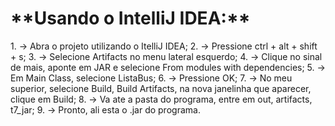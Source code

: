 <h1>**Usando o IntelliJ IDEA:**</h1>
    1. -> Abra o projeto utilizando o ItelliJ IDEA;
    2. -> Pressione ctrl + alt + shift + s;
    3. -> Selecione Artifacts no menu lateral esquerdo;
    4. -> Clique no sinal de mais, aponte em JAR e selecione From modules with dependencies;
    5. -> Em Main Class, selecione ListaBus;
    6. -> Pressione OK;
    7. -> No meu superior, selecione Build, Build Artifacts, na nova janelinha que aparecer, clique em Build;
    8. -> Va ate a pasta do programa, entre em out, artifacts, t7_jar;
    9. -> Pronto, ali esta o .jar do programa.
